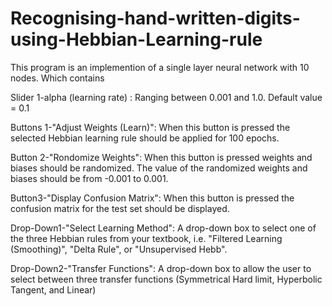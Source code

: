 # Recognising-hand-written-digits-using-Hebbian-Learning-rule

This program is an implemention of a single layer neural network with 10 nodes. Which contains

Slider 1-alpha (learning rate) : Ranging between 0.001 and 1.0. Default value = 0.1

Buttons 1-"Adjust Weights (Learn)":  When this button is pressed the selected Hebbian learning rule should  be applied for 100 epochs.

Button 2-"Rondomize Weights": When this button is pressed weights and biases should be randomized. The value of the randomized weights and biases should be from -0.001 to 0.001.

Button3-"Display Confusion Matrix": When this button is pressed the confusion matrix for the test set should be displayed.
 
Drop-Down1-"Select Learning Method": A drop-down box to select one of the three Hebbian rules from your textbook, i.e. "Filtered Learning (Smoothing)", "Delta Rule", or "Unsupervised Hebb".

Drop-Down2-"Transfer Functions": A drop-down box to allow the user to select between three transfer functions (Symmetrical Hard limit, Hyperbolic Tangent, and Linear)
